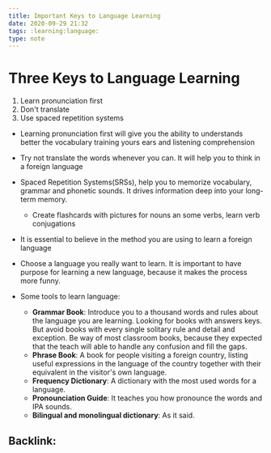```yaml
---
title: Important Keys to Language Learning
date: 2020-09-29 21:32
tags: :learning:language:
type: note
---
```


# Three Keys to Language Learning #

1. Learn pronunciation first
2. Don't translate
3. Use spaced repetition systems

- Learning pronunciation first will give you the ability to understands better the vocabulary training yours ears and
  listening comprehension
- Try not translate the words whenever you can. It will help you to think in a  foreign language
- Spaced Repetition Systems(SRSs), help you to memorize vocabulary, grammar and phonetic sounds. It drives information
  deep into your long-term memory.
  * Create flashcards with pictures for nouns an some verbs, learn verb conjugations

- It is essential to believe in the method you are using to learn a foreign language
- Choose a language you really want to learn. It is important to have purpose for learning a new language, because it
  makes the process more funny.

- Some tools to learn language:
  - **Grammar Book**: Introduce you to a thousand words and rules about the language you are learning. Looking for
    books with answers keys. But avoid books with every single solitary rule and detail and exception. Be way of
    most classroom books, because they expected that the teach will able to handle any confusion and fill the
    gaps.
  - **Phrase Book**: A book for people visiting a foreign country, listing useful expressions in the language of the country together with their equivalent in the visitor's own language.
  - **Frequency Dictionary**: A dictionary with the most used words for a language.
  - **Pronounciation Guide**: It teaches you how pronounce the words and IPA sounds.
  - **Bilingual and monolingual dictionary**: As it said.


Backlink:
----
